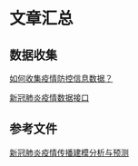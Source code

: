 # 文章汇总

## 数据收集

[如何收集疫情防控信息数据？](https://www.zhihu.com/question/375198395/answer/2356646109)

[新冠肺炎疫情数据接口](http://ncov.leafcoder.cn/docs/#/?id=province)

## 参考文件

[新冠肺炎疫情传播建模分析与预测](https://github.com/panchongyang/hadoop-of-COVID-19/blob/master/documents/%E6%96%B0%E5%86%A0%E8%82%BA%E7%82%8E%E7%96%AB%E6%83%85%E4%BC%A0%E6%92%AD%E5%BB%BA%E6%A8%A1%E5%88%86%E6%9E%90%E4%B8%8E%E9%A2%84%E6%B5%8B.pdf)

